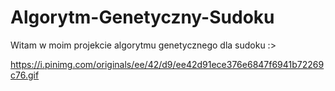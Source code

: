 # Algorytm-Genetyczny-Sudoku

Witam w moim projekcie algorytmu genetycznego dla sudoku :>

https://i.pinimg.com/originals/ee/42/d9/ee42d91ece376e6847f6941b72269c76.gif
